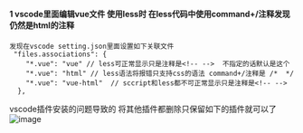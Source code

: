 #### 1 vscode里面编辑vue文件 使用less时 在less代码中使用command+/注释发现仍然是html的注释<!-- --> 
```
发现在vscode setting.json里面设置如下关联文件
 "files.associations": {
    "*.vue": "vue" // less可正常显示只是注释是<!-- -->  不指定的话默认是这个
    "*.vue": "html" // less语法将报错只支持css的语法 command+/注释是 /*  */
    "*.vue": "vue-html"  // sccript和less都不可正常显示只是注释是<!-- --> 
  },
```
 vscode插件安装的问题导致的
 将其他插件都删除只保留如下的插件就可以了
![image](https://user-images.githubusercontent.com/31762176/197996151-b362b641-9a44-49c5-baee-aac47b3049bd.png)
